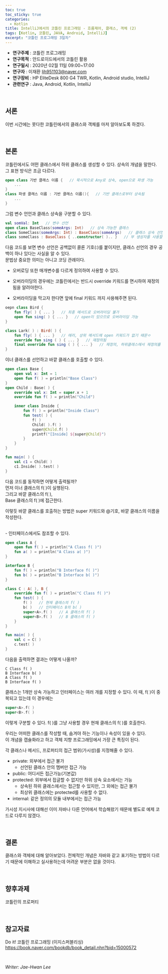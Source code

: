 ```yaml
---
toc: true
toc_sticky: true
categories:
  - Kotlin
title: IntelliJ에서의 코틀린 프로그래밍 - 흐름제어, 클래스, 객체 (2)
tags: [Kotlin, 코틀린, JAVA, Android, IntelliJ]
excerpt: "코틀린 프로그래밍 3일차"
---
```


* **연구주제** : 코틀린 프로그래밍
* **연구목적** : 안드로이드에서의 코틀린 활용
* **연구일시** : 2020년 02월 11일 09:00~17:00
* **연구자** : 이재환 <ljh951103@naver.com>
* **연구장비** : HP EliteDesk 800 G4 TWR, Kotlin, Android studio, IntelliJ
* **관련연구** : Java, Android, Kotlin, IntelliJ

<br>
   
## 서론

이번 시간에는 못다한 코틀린에서의 클래스와 객체를 마저 알아보도록 하겠다.

<br>
   
## 본론

코틀린에서도 어떤 클래스에서 하위 클래스를 생성할 수 있다. 상속의 개념을 말한다.  
그 표현 방식은 조금 다르다.

````kotlin
open class 기반 클래스 이름 {   // 묵시적으로 Any로 상속, open으로 파생 가능
    ...
}
class 파생 클래스 이름 : 기반 클래스 이름(){   // 기반 클래스로부터 상속됨
    ...
}
````

그럼 변수 언언과 클래스 상속을 구분할 수 있다.

````kotlin
val somVal: Int   // 변수 선언
open class BaseClass(someArgs: Int)   // 상속 가능한 클래스
class SomeClass(someArgs: Int) : BaseClass(someArgs)   // 클래스 상속 선언
class someClass : BaseClass { ..constructor( ).. }   // 부 생성자를 사용할 때, 상속 선언
````

다음 코드를 보면 변수 선언은 공백없이 콜론 기호(:)를 붙이지만, 클래스 선언의 경우 공백이 하나 있다는 사실을 알 수 있다.  
문법상 중요한 의미는 아니고 코딩 관례이다.

- 오버로딩 또한 매개변수를 다르게 정의하여 사용할 수 있다.  

- 오버라이딩의 경우에는 코틀린에서는 반드시 override 키워드를 면시하여 재정의됨을 알려야한다.
- 오버라이딩을 막고자 한다면 앞에 final 키워드 까지 사용해주면 된다.

````kotlin
oepn class Bird {
    fun fly( ) { ... }   // 최종 메서드로 오버라이딩 불가
    open fun sing( ) { ... }   // open이 있으므로 오버라이딩 가능
}

class Lark( ) : Bird( ) {
    fun fly( ) { ... }   // 에러, 상위 메서드에 open 키워드가 없기 때문ㅇ
    override fun sing ( ) { ... }   // 재정의됨
    final override fun sing ( ) { ... }   // 재정의, 하위클래스에서 재정의를 막음
}
````

이너 클래스를 선언하고 바깥 클래스를 호출할 수 있다.

````kotlin
open class Base {
    open val x: Int = 1
    open fun f( ) = println("Base Class")
}
open Child : Base( ) {
    override val x: Int = super.x + 1
    override fun f( ) = println("Child")

    inner class Inside {
        fun f( ) = println("Inside Class")
        fun test( ) {
            f( )
            Child( ).f( )
            super@Child.f( )
            printf("[Inside] ${super@Child}")
        }
    }
}

fun main( ) {
    val c1 = Child( )
    c1.Inside( ).test( )
}
````

다음 코드를 동작하면 어떻게 출력될까?  
먼저 이너 클래스의 f( )이 실행된다.  
그리고 바깥 클래스의 f( ),  
Base 클래스의 f( )에 접근한다.

이렇듯 바깥 클래스를 호출하는 방법은 super 키워드와 @기호, 바깥 클래스의 이름을 작성한다.

<br>
- 인터페이스에서도 참조할 수 있다.

````kotlin
open class A {
    open fun f( ) = println("A Class f( )")
    fun a( ) = println("A Class a( )")
}

interface B {
    fun f( ) = println("B Interface f( )")
    fun b( ) = println("B Interface b( )")
}

class C : A( ), B {
    override fun f( ) = println("C Class f( )")
    fun test( ) {
        f( )   // 현재 클래스의 f( )
        b( )   // 인터페이스 B의 b( )
        super<A>.f( )   // A 클래스의 f( )
        super<B>.f( )   // B 클래스의 f( )
    }
}

fun main( ) {
    val c = C( )
    c.test( )
}
````

다음을 출력하면 결과는 어떻게 나올까?

````
C Class f( )
B Interface b( )
A Class f( )
B Interface f( )
````

클래스는 1개만 상속 가능하고 인터페이스는 여러 개를 지정할 수 있다. 이 때, f( )이 중복되고 있는데 이 경우에는 

````kotlin
super<A>.f( )
super<B>.f( )
````
 
이렇게 구분할 수 있다. f( )를 그냥 사용할 경우 현재 클래스의 f( )를 호출한다.

우리는 어떠한 클래스를 작성할 때, 숨겨야 하는 기능이나 속성이 있을 수 있다.  
이 개념을 캡슐화라고 하고 객체 지향 프로그래밍에서 가장 큰 특징이 된다.

각 클래스나 메서드, 프로퍼티의 접근 범위(가시성)를 지정해줄 수 있다.

- private: 외부에서 접근 불가
    - 선언된 클래스 안의 멤버만 접근 가능
- public: 어디서든 접근가능(기본값)
- protected: 외부에서 접글할 수 없지만 하위 상속 요소에서는 가능
    - 상속된 하위 클래스에서는 접근할 수 있지만, 그 외에는 접근 불가
    - 최상위 클래스에는 protected를 사용할 수 없다.
- internal: 같은 정의의 모듈 내부에서는 접근 가능

가시성 지시사에 대해선 이미 자바나 다른 언어에서 학습해왔기 때문에 별도로 예제 코드로 다루지 않겠다.

<br>

## 결론

클래스와 객체에 대해 알아보았다. 전체적인 개념은 자바와 같고 표기하는 방법이 다르기 때문에 이해하고 실사용하는데 어려운 부분은 없을 것이다.

<br>

## 향후과제

코틀린의 프로퍼티

<br>

## 참고자료

Do it! 코틀린 프로그래밍 (이지스퍼블리싱)  
<https://book.naver.com/bookdb/book_detail.nhn?bid=15000572>

<br>

*Writer: Jae-Hwan Lee*